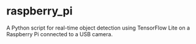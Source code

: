 # raspberry_pi

A Python script for real-time object detection using TensorFlow Lite on a Raspberry Pi connected to a USB camera.
